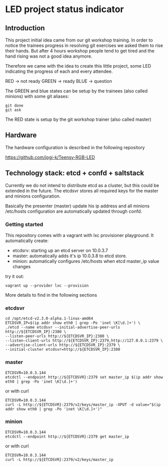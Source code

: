 # LED project status indicator

## Introduction

This project initial idea came from our git workshop training.
In order to notice the trainees progress in resolving git exercises we asked them to rise their hands.
But after 4 hours workshop people tend to get tired and the hand rising was not a good idea anymore.

Therefore we came with the idea to create this little project, some LED indicating the progress of each and every attendee.

RED -> not ready
GREEN -> ready
BLUE -> question

The GREEN and blue states can be setup by the trainees (also called minions) with some git aliases:

```
git done
git ask
```
The RED state is setup by the git workshop trainer (also called master)

## Hardware

The hardware configuration is described in the following repository

https://github.com/jogi-k/Teensy-RGB-LED

## Technology stack: etcd + confd + saltstack

Currently we do not intend to distribute etcd as a cluster, but this could be extended in the future.
The etcdsvr stores all required keys for the master and minions configuration.

Basically the presenter (master) update his ip address and all minions /etc/hosts configuration are automatically updated through confd.

### Getting started

This repository comes with a vagrant with lxc provisioner playground. It automatically create:

 * etcdsrv: starting up an etcd server on 10.0.3.7
 * master: automatically adds it's ip 10.0.3.8 to etcd store.
 * minion: automatically configures /etc/hosts when etcd master_ip value changes

try it out:

```
vagrant up --provider lxc --provision
```

More details to find in the following sections

### etcdsvr

```
cd /opt/etcd-v2.3.0-alpha.1-linux-amd64
ETCDSVR_IP=$(ip addr show eth0 | grep -Po 'inet \K[\d.]+') \
./etcd --name etcdsvr --initial-advertise-peer-urls http://${ETCDSVR_IP}:2380 \
--listen-peer-urls http://${ETCDSVR_IP}:2380 \
--listen-client-urls http://${ETCDSVR_IP}:2379,http://127.0.0.1:2379 \
--advertise-client-urls http://${ETCDSVR_IP}:2379 \
--initial-cluster etcdsvr=http://${ETCDSVR_IP}:2380
```

### master

```
ETCDSVR=10.0.3.144
etcdctl --endpoint http://${ETCDSVR}:2379 set master_ip $(ip addr show eth0 | grep -Po 'inet \K[\d.]+')
```

or with curl

```
ETCDSVR=10.0.3.144
curl -L http://${ETCDSVR}:2379/v2/keys/master_ip -XPUT -d value="$(ip addr show eth0 | grep -Po 'inet \K[\d.]+')"
```


### minion

```
ETCDSVR=10.0.3.144
etcdctl --endpoint http://${ETCDSVR}:2379 get master_ip
```

or with curl

```
ETCDSVR=10.0.3.144
curl -L http://${ETCDSVR}:2379/v2/keys/master_ip
```
